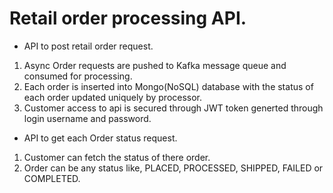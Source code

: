 # Retail order processing API.


* API to post retail order request.

1. Async Order requests are pushed to Kafka message queue and consumed for processing.
2. Each order is inserted into Mongo(NoSQL) database with the status of each order updated uniquely by processor.
3. Customer access to api is secured through JWT token generted through login username and password.

* API to get each Order status request.

1. Customer can fetch the status of there order.
2. Order can be any status like, PLACED, PROCESSED, SHIPPED, FAILED or COMPLETED.
